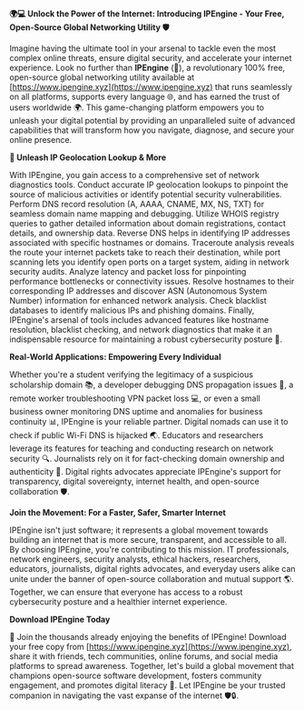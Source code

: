 **🌍💻 Unlock the Power of the Internet: Introducing IPEngine - Your Free, Open-Source Global Networking Utility 🛡️**

Imagine having the ultimate tool in your arsenal to tackle even the most complex online threats, ensure digital security, and accelerate your internet experience. Look no further than **IPEngine** (📡), a revolutionary 100% free, open-source global networking utility available at [https://www.ipengine.xyz](https://www.ipengine.xyz) that runs seamlessly on all platforms, supports every language 🌐, and has earned the trust of users worldwide 🌍. This game-changing platform empowers you to unleash your digital potential by providing an unparalleled suite of advanced capabilities that will transform how you navigate, diagnose, and secure your online presence.

**🔧 Unleash IP Geolocation Lookup & More**

With IPEngine, you gain access to a comprehensive set of network diagnostics tools. Conduct accurate IP geolocation lookups to pinpoint the source of malicious activities or identify potential security vulnerabilities. Perform DNS record resolution (A, AAAA, CNAME, MX, NS, TXT) for seamless domain name mapping and debugging. Utilize WHOIS registry queries to gather detailed information about domain registrations, contact details, and ownership data. Reverse DNS helps in identifying IP addresses associated with specific hostnames or domains. Traceroute analysis reveals the route your internet packets take to reach their destination, while port scanning lets you identify open ports on a target system, aiding in network security audits. Analyze latency and packet loss for pinpointing performance bottlenecks or connectivity issues. Resolve hostnames to their corresponding IP addresses and discover ASN (Autonomous System Number) information for enhanced network analysis. Check blacklist databases to identify malicious IPs and phishing domains. Finally, IPEngine's arsenal of tools includes advanced features like hostname resolution, blacklist checking, and network diagnostics that make it an indispensable resource for maintaining a robust cybersecurity posture 🔐.

**Real-World Applications: Empowering Every Individual**

Whether you're a student verifying the legitimacy of a suspicious scholarship domain 📚, a developer debugging DNS propagation issues 🤔, a remote worker troubleshooting VPN packet loss 💻, or even a small business owner monitoring DNS uptime and anomalies for business continuity 📊, IPEngine is your reliable partner. Digital nomads can use it to check if public Wi-Fi DNS is hijacked 🌏. Educators and researchers leverage its features for teaching and conducting research on network security 🔍. Journalists rely on it for fact-checking domain ownership and authenticity 📰. Digital rights advocates appreciate IPEngine's support for transparency, digital sovereignty, internet health, and open-source collaboration 🛡️.

**Join the Movement: For a Faster, Safer, Smarter Internet**

IPEngine isn't just software; it represents a global movement towards building an internet that is more secure, transparent, and accessible to all. By choosing IPEngine, you're contributing to this mission. IT professionals, network engineers, security analysts, ethical hackers, researchers, educators, journalists, digital rights advocates, and everyday users alike can unite under the banner of open-source collaboration and mutual support 🌎. Together, we can ensure that everyone has access to a robust cybersecurity posture and a healthier internet experience.

**Download IPEngine Today**

🚀 Join the thousands already enjoying the benefits of IPEngine! Download your free copy from [https://www.ipengine.xyz](https://www.ipengine.xyz), share it with friends, tech communities, online forums, and social media platforms to spread awareness. Together, let's build a global movement that champions open-source software development, fosters community engagement, and promotes digital literacy 🌈. Let IPEngine be your trusted companion in navigating the vast expanse of the internet 🛡️🔒.